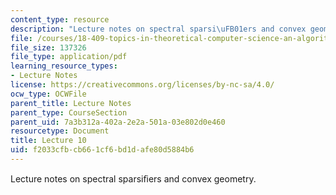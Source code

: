 ```yaml
---
content_type: resource
description: "Lecture notes on spectral sparsi\uFB01ers and convex geometry."
file: /courses/18-409-topics-in-theoretical-computer-science-an-algorithmists-toolkit-fall-2009/f2033cfbcb661cf6bd1dafe80d5884b6_MIT18_409F09_scribe10.pdf
file_size: 137326
file_type: application/pdf
learning_resource_types:
- Lecture Notes
license: https://creativecommons.org/licenses/by-nc-sa/4.0/
ocw_type: OCWFile
parent_title: Lecture Notes
parent_type: CourseSection
parent_uid: 7a3b312a-402a-2e2a-501a-03e802d0e460
resourcetype: Document
title: Lecture 10
uid: f2033cfb-cb66-1cf6-bd1d-afe80d5884b6
---
```

Lecture notes on spectral sparsiﬁers and convex geometry.